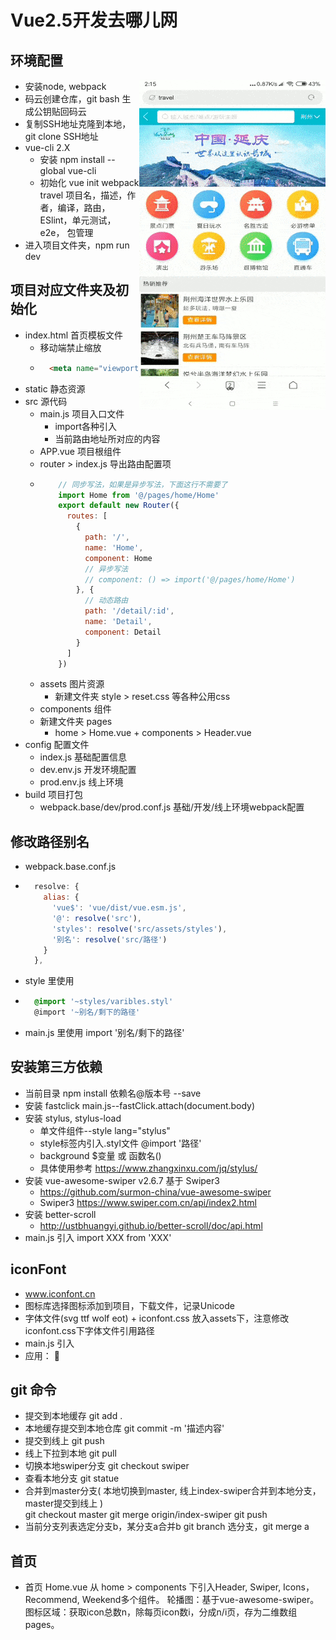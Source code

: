 # Vue2.5开发去哪儿网  

## 环境配置  
<img align="right" src="https://raw.githubusercontent.com/StartFromThird/VuePractice/master/show/travel.gif"/>  

* 安装node, webpack  
* 码云创建仓库，git bash 生成公钥贴回码云  
* 复制SSH地址克隆到本地，git clone SSH地址    
* vue-cli 2.X  
  * 安装 npm install --global vue-cli  
  * 初始化 vue init webpack travel  项目名，描述，作者，编译，路由，ESlint，单元测试，e2e， 包管理  
* 进入项目文件夹，npm run dev    

## 项目对应文件夹及初始化  
* index.html 首页模板文件  
  * 移动端禁止缩放  
  * ```html
      <meta name="viewport" content="width=device-width,initial-scale=1.0,minimum-scale=1.0,maximum-scale=1.0,user-scalable=no">
    ```
* static  静态资源  
* src 源代码  
  * main.js 项目入口文件  
    * import各种引入    
    * <router-view/> 当前路由地址所对应的内容  
  * APP.vue 项目根组件    
  * router > index.js 导出路由配置项  
  * ```javascript
        // 同步写法，如果是异步写法，下面这行不需要了
        import Home from '@/pages/home/Home'
        export default new Router({
          routes: [
            {
              path: '/',
              name: 'Home',
              component: Home
              // 异步写法
              // component: () => import('@/pages/home/Home')
            }, {
              // 动态路由
              path: '/detail/:id',
              name: 'Detail',
              component: Detail
            }
          ]
        })
    ```  
  * assets 图片资源  
    * 新建文件夹 style > reset.css 等各种公用css
  * components 组件  
  * 新建文件夹 pages  
    * home > Home.vue + components > Header.vue
* config 配置文件  
  * index.js 基础配置信息  
  * dev.env.js 开发环境配置  
  * prod.env.js 线上环境  
* build 项目打包  
  * webpack.base/dev/prod.conf.js 基础/开发/线上环境webpack配置 

## 修改路径别名  
* webpack.base.conf.js   
* ```javascript
    resolve: {
      alias: {
        'vue$': 'vue/dist/vue.esm.js',
        '@': resolve('src'),
        'styles': resolve('src/assets/styles'),
        '别名': resolve('src/路径')
      }
    },
  ```  
* style 里使用  
* ```css
    @import '~styles/varibles.styl'
    @import '~别名/剩下的路径'
  ```  
* main.js 里使用 import '别名/剩下的路径'

## 安装第三方依赖
* 当前目录 npm install 依赖名@版本号 --save  
* 安装 fastclick  main.js--fastClick.attach(document.body)  
* 安装 stylus, stylus-load  
  * 单文件组件--style lang="stylus"  
  * style标签内引入.styl文件 @import '路径'  
  * background $变量 或 函数名()  
  * 具体使用参考 https://www.zhangxinxu.com/jq/stylus/  
* 安装 vue-awesome-swiper v2.6.7 基于 Swiper3 
  * https://github.com/surmon-china/vue-awesome-swiper  
  * Swiper3 https://www.swiper.com.cn/api/index2.html  
* 安装 better-scroll
  * http://ustbhuangyi.github.io/better-scroll/doc/api.html
* main.js 引入 import XXX from 'XXX'  

## iconFont  
* www.iconfont.cn  
* 图标库选择图标添加到项目，下载文件，记录Unicode
* 字体文件(svg ttf wolf eot) + iconfont.css 放入assets下，注意修改iconfont.css下字体文件引用路径   
* main.js 引入  
* 应用： <span class="iconfont">&#xe6ee;</span>  

## git 命令
* 提交到本地缓存 git add .  
* 本地缓存提交到本地仓库 git commit -m '描述内容'  
* 提交到线上 git push  
* 线上下拉到本地 git pull  
* 切换本地swiper分支 git checkout swiper  
* 查看本地分支 git statue  
* 合并到master分支( 本地切换到master, 线上index-swiper合并到本地分支，master提交到线上 )  
  git checkout master
  git merge origin/index-swiper
  git push  
* 当前分支列表选定分支b，某分支a合并b 
  git branch 选分支，git merge a 

## 首页  
* 首页 Home.vue 从 home > components 下引入Header, Swiper, Icons， Recommend, Weekend多个组件。
  轮播图：基于vue-awesome-swiper。
  图标区域：获取icon总数n，除每页icon数i，分成n/i页，存为二维数组pages。<template>中v-for嵌套一层循环页，一层循环单页的icon。  
  页面数据：static目录外部可以直接访问到，这里用static里写静态数据模拟接口。Home.vue通过axios一次请求首页所有数据，再把数据作为属性分别传给对应子组件。  
* 样式穿透突破scoped限制  
  .wrapper >>> .swiper-pagination-bullet-active  
* 通过axios获取数据  
  ```javascript
  import axios from 'axios'
  mounted () {
    this.getHomeInfo()
  },
  methods: {
    getHomeInfo () {
      axios.get('/api/index.json?city=' + this.city)
        .then(this.getHomeInfoSucc)
    },
    getHomeInfoSucc (res) {
      res = res.data
      if (res.ret && res.data) {
        const data = res.data
        // ...
      }
    }
  }

  ```
* 开发环境下路径替换  config > index.js
  转发机制， 对API请求转发到mock文件夹下，webpack-dev-server实现
  ```javascript
  module.exports = {
    dev: {
      // Paths
      assetsSubDirectory: 'static',
      assetsPublicPath: '/',
      proxyTable: {
        // 开发环境下更改目录
        '/api' : {
            target: 'http://localhost:8080',
            pathRewrite: {
              // 如果路径是API开头，就替换到/static/mock/
                '^/api': '/static/mock/'
            }
        }
        // '/api' : {
        //     // 接口地址
        //     target: 'http://localhost:80',
        // }        
      }
    }
  }
    ```  

## 城市选择页  
* 首页点击右上角，进入城市选择页。  
* 修改首页右上角div, 外部包裹一层<route-link to='/city'>;设置城市选择页路由。
  顶部Header: 左侧返回首页按钮，router-link  
  顶部搜索框：监听搜索输入框双向绑定数据keyword变化，遍历城市数据判断有无对应输入汉字或拼音, 若有则将对应城市存入数组list。 keyword存在时，渲染列表list，并使用better-scroll使其能正常滚动。 当list为空时，显示“没有找到匹配数据”。    
  右侧字母表：依据cities的key获取字母表。
  点击字母后，会将对应字母传给父组件City.vue，City.vue再将点击字母内容letter传给city-list，city-list监听传来letter变化，滑动到对应位置。 滑动字母列表，touchstart和touchend分别修改状态，touchmove获取触点与A的垂直距离，计算触点对应字母，将对应字母传给父组件City.vue。  
  城市列表：v-for渲染城市列表，并依据字母设置:ref="key"。通过vuex实现城市选择页与首页当前城市city数据共享，点击城市更改当前城市state.city，再跳转到首页this.$router.push('/')。  

* better-scroll  
  初始化：  
  import BScroll from 'better-scroll'
  let scroll = new BScroll('.wrapper')
  这里：
  ```html
  <div class="list" ref="wrapper">
  ```
  ```javascript
  import BScroll from 'better-scroll'
  // better-scroll 默认会阻止浏览器的原生 click 事件
  // 设置为 true，better-scroll 会派发一个 click 事件
  this.scroll = new BScroll(this.$refs.wrapper, {
    click: true,
    tap: true
  })
  ```  
  滑动到对应DOM  
  ```javascript
  const ele = this.$refs[this.letter][0]
  this.scroll.scrollToElement(ele)
  ```
* Element.offsetTop  
  它返回当前元素相对于其 offsetParent 元素的顶部的距离。  
* e.touches[0].clientY  
  返回触点相对于可见视区 上边沿的的Y坐标. 不包括任何滚动偏移.这个值会根据用户对可见视区的缩放行为而发生变化。  
* 函数截留  
  持续停留20ms才执行，减少某函数执行频率，提高性能  
  if (this.timer) { clearTimeout(this.timer) }  
  this.timer = setTimeout(() => { 执行函数 }, 20)    

* vuex  
  * 公用数据都存在State, 使用从State获取  
    修改数据流程：
      组件 dispatch Actions，异步/批量操作放在Actions; Actions commit Mutations; Mutations同步对State进行修改; 
      也可以是组件直接 commit Mutations，Mutations在对State进行修改。  
    src下新建文件夹store > index.js, main.js下引入store  
    ```javascript
    // store > index.js
    import Vue from 'vue'
    import Vuex from 'vuex'  
    Vue.use(Vuex)
    export default new Vuex.Store({
      // 全局公用数据
      state: {
        city: defaultCity
      },
      actions: {
        // (上下文， 参数)
        changeCity (ctx, city) {
          // action调用mutation--changeCity
          ctx.commit('changeCity', city)
        }
      },
      mutations: {
        changeCity (state, city) {
          state.city = city
        }
      }
    })
    // 首页Header组件 使用数据  
    {{this.$store.state.city}}  
    // 城市选择页List组件 修改state
    // this.$store.dispatch('actions函数名', 参数)  
    // this.$store.commit('mutations函数名', 参数)  
    this.$store.dispatch('changeCity', city)
    ```
  * mapState  
    一个组件需要获取多个状态时候, mapState 辅助函数帮助我们生成计算属性  
    扩展运算符...，一个数组转为用逗号分隔的参数序列  
    ```javascript
    // Vuex.city公共数据映射到的计算属性中this.currentCity
    // {{this.$store.state.city}} 可简写为 {{this.currentCity}}
    import { mapState } from 'vuex'  
    computed: {
      ...mapState({
        currentCity: 'city'
      })
    }
    ```
  * ...mapMutations 辅助函数将组件中的 methods 映射为 store.commit 调用  
    ```javascript
    // this.$store.commit('changeCity', city) 简写为 this.changeCity(city)
    import { mapMutations } from 'vuex'
    export default {
      methods: {
        handleCityClick (city) {
          this.changeCity(city)
        },
        ...mapMutations(['changeCity'])
      }
    }

    ```  

## 详情页面  
* 首页点击推荐列表，进入详情页。 
  顶部Header：获取元素顶部滑动距离，当距离超过一定值时，修改动态style对应的opacity变量及显示隐藏变量。  
  详情列表： 递归组件，name为DetailList子组件里调<detail-list>，并对同一属性赋值。  
  画廊部分： 写成公共组件，使用awesome-swiper pagination;画廊点击时$emit('close')，父组件接收到close, 修改画廊状态变量。  
  数据：依据地址参数请求数据，并将数据传给各子组件，Banner获得画廊图片数据后再传给公共画廊组件。  

* li改为跳转链接  
  li改为router-link, :to="链接地址"，tag="li"渲染成li标签  
  <router-link :to="'/detail/' + item.id" tag="li">  
* banner 渐变 background-image: linear-gradient(top, rgba(0, 0, 0, 0), rgba(0, 0, 0, 0.8))  
* 元素的顶部到它的最顶部可见内容（的顶部）的距离的垂直度量
  const top = document.documentElement.scrollTop
  兼容写法  
  const scrollTop = (window.parent.document.documentElement.scrollTop || window.parent.document.body.scrollTop) || (document.body.scrollTop + document.documentElement.scrollTop) || (window.pageYOffset || document.documentElement.scrollTop || document.body.scrollTop || 0)  
* 全局公用组件  
  src > common > 组件文件夹 > 组件名.vue + 子组件, 注册和引入方法相同  
* axios 带参数写法  
  ```javascript
    axios.get('/api/detail.json', {
      params: {
        id: this.$route.params.id
      }
    }).then(this.handleGetDataSucc)

  ```  
* 避免页面拖动，多个页面间相互影响    
  vue-router 滚动行为  
  ```javascript
  // 每次路由切换，设置页面初始位置回到最顶部  
  scrollBehavior (to, from, savedPosition) {  
    return {x: 0, y: 0}
  }   
  ```
* 动画效果  
  动画组件 Fade.vue  
  ```Vue
    <transition>
      <slot></slot>
    </transition>
    <style lang="stylus" scoped>
      .v-enter, .v-leave-to
        opacity 0
      .v-enter-active, .v-leave-active
        transition opacity 0.5s
    </style>
  ```  
  gallary应用动画效果  
  ```html
    <fade>
      <gallary>...</gallary>
    </fade>
  ```
  
# travel

> A Vue.js project

## Build Setup

``` bash
# install dependencies
npm install

# serve with hot reload at localhost:8080
npm run dev

# build for production with minification
npm run build

# build for production and view the bundle analyzer report
npm run build --report
```

For a detailed explanation on how things work, check out the [guide](http://vuejs-templates.github.io/webpack/) and [docs for vue-loader](http://vuejs.github.io/vue-loader).

